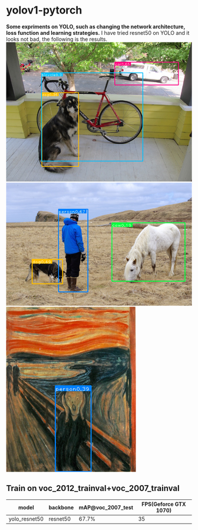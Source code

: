 # yolov1-pytorch
**Some expriments on YOLO, such as changing the network architecture, loss function and learning strategies.** 
I have tried resnet50 on YOLO and it looks not bad, the following is the results.  
![](det/bbox_dog.png)
![](det/bbox_person.png)
![](det/bbox_scream.png)  

## Train on voc_2012_trainval+voc_2007_trainval
| model                | backbone | mAP@voc_2007_test  | FPS(Geforce GTX 1070)  |
| -------------------- | -------------- | ---------- | -------   |
| yolo_resnet50  |   resnet50        | 67.7%      |  35   |
